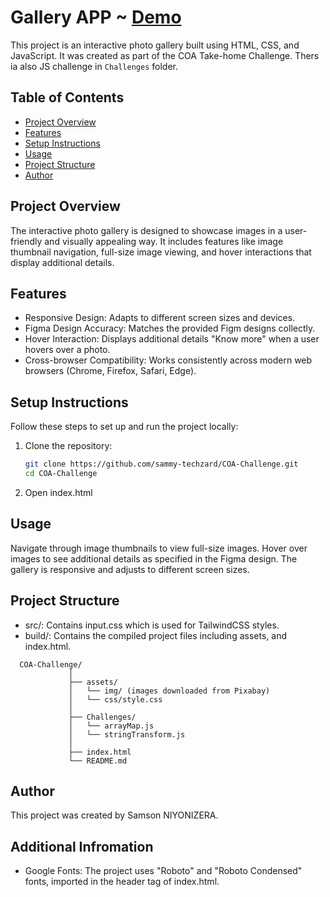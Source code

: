 # Gallery APP ~ [Demo](https://sammy-techzard.github.io/COA-Challenge/)

This project is an interactive photo gallery built using HTML, CSS, and JavaScript. It was created as part of the COA Take-home Challenge. Thers ia also JS challenge in ```Challenges``` folder.

## Table of Contents
- [Project Overview](#project-overview)
- [Features](#features)
- [Setup Instructions](#setup-instructions)
- [Usage](#usage)
- [Project Structure](#project-structure)
- [Author](#author)

## Project Overview
The interactive photo gallery is designed to showcase images in a user-friendly and visually appealing way. It includes features like image thumbnail navigation, full-size image viewing, and hover interactions that display additional details.

## Features
- Responsive Design: Adapts to different screen sizes and devices.
- Figma Design Accuracy: Matches the provided Figm designs collectly.
- Hover Interaction: Displays additional details "Know more" when a user hovers over a photo.
- Cross-browser Compatibility: Works consistently across modern web browsers (Chrome, Firefox, Safari, Edge).

## Setup Instructions
Follow these steps to set up and run the project locally:

1. Clone the repository:
   ```sh
   git clone https://github.com/sammy-techzard/COA-Challenge.git
   cd COA-Challenge
2. Open index.html

## Usage

Navigate through image thumbnails to view full-size images.
Hover over images to see additional details as specified in the Figma design.
The gallery is responsive and adjusts to different screen sizes.

## Project Structure

  - src/: Contains input.css which is used for TailwindCSS styles.
  - build/: Contains the compiled project files including assets, and index.html.
  
  ```plaintext
    COA-Challenge/
               │
               ├── assets/
               │   └── img/ (images downloaded from Pixabay)
               │   └── css/style.css
               │   
               ├── Challenges/
               │   └── arrayMap.js
               │   └── stringTransform.js
               │
               ├── index.html
               └── README.md
```

## Author
This project was created by Samson NIYONIZERA.

## Additional Infromation
- Google Fonts: The project uses "Roboto" and "Roboto Condensed" fonts, imported in the header tag of index.html.

